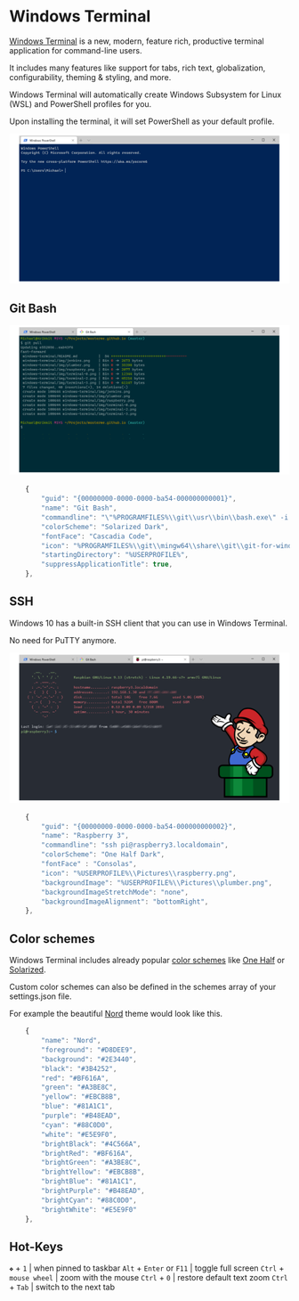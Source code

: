 # Windows Terminal

[Windows Terminal](https://aka.ms/terminal) is a new, modern, feature rich, productive terminal application for command-line users.

It includes many features like support for tabs, rich text, globalization, configurability, theming & styling, and more.
 
Windows Terminal will automatically create Windows Subsystem for Linux (WSL) and PowerShell profiles for you.

Upon installing the terminal, it will set PowerShell as your default profile.

![Windows Terminal](images/terminal-0.png)

## Git Bash
![Git Bash](images/terminal-1.png)

```javascript
	{
		"guid": "{00000000-0000-0000-ba54-000000000001}",
		"name": "Git Bash",
		"commandline": "\"%PROGRAMFILES%\\git\\usr\\bin\\bash.exe\" -i -l",
		"colorScheme": "Solarized Dark",
		"fontFace": "Cascadia Code",
		"icon": "%PROGRAMFILES%\\git\\mingw64\\share\\git\\git-for-windows.ico",
		"startingDirectory": "%USERPROFILE%",
		"suppressApplicationTitle": true,
	},
```

## SSH
Windows 10 has a built-in SSH client that you can use in Windows Terminal.

No need for PuTTY anymore.

![SSH Session](images/terminal-2.png)

```javascript
	{
		"guid": "{00000000-0000-0000-ba54-000000000002}",
		"name": "Raspberry 3",
		"commandline": "ssh pi@raspberry3.localdomain",
		"colorScheme": "One Half Dark",
		"fontFace" : "Consolas",
		"icon": "%USERPROFILE%\\Pictures\\raspberry.png",
		"backgroundImage": "%USERPROFILE%\\Pictures\\plumber.png",
		"backgroundImageStretchMode": "none",
		"backgroundImageAlignment": "bottomRight",
	},
```

## Color schemes

Windows Terminal includes already popular [color schemes](https://aka.ms/terminal-color-schemes)
like [One Half](https://github.com/sonph/onehalf) or [Solarized](https://github.com/altercation/solarized).

Custom color schemes can also be defined in the schemes array of your settings.json file.

For example the beautiful [Nord](https://www.nordtheme.com/) theme would look like this.

```javascript
	{
		"name": "Nord",
		"foreground": "#D8DEE9",
		"background": "#2E3440",
		"black": "#3B4252",
		"red": "#BF616A",
		"green": "#A3BE8C",
		"yellow": "#EBCB8B",
		"blue": "#81A1C1",
		"purple": "#B48EAD",
		"cyan": "#88C0D0",
		"white": "#E5E9F0",
		"brightBlack": "#4C566A",
		"brightRed": "#BF616A",
		"brightGreen": "#A3BE8C",
		"brightYellow": "#EBCB8B",
		"brightBlue": "#81A1C1",
		"brightPurple": "#B48EAD",
		"brightCyan": "#88C0D0",
		"brightWhite": "#E5E9F0"
	},
```

## Hot-Keys

`❖` + `1` | when pinned to taskbar
`Alt` + `Enter` or `F11` | toggle full screen
`Ctrl` + `mouse wheel` | zoom with the mouse
`Ctrl` + `0` | restore default text zoom
`Ctrl` + `Tab` | switch to the next tab